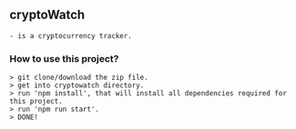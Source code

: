 ## cryptoWatch

	- is a cryptocurrency tracker.

### How to use this project?
	> git clone/download the zip file.
	> get into cryptowatch directory.
	> run 'npm install', that will install all dependencies required for this project.
	> run 'npm run start'. 
	> DONE!
